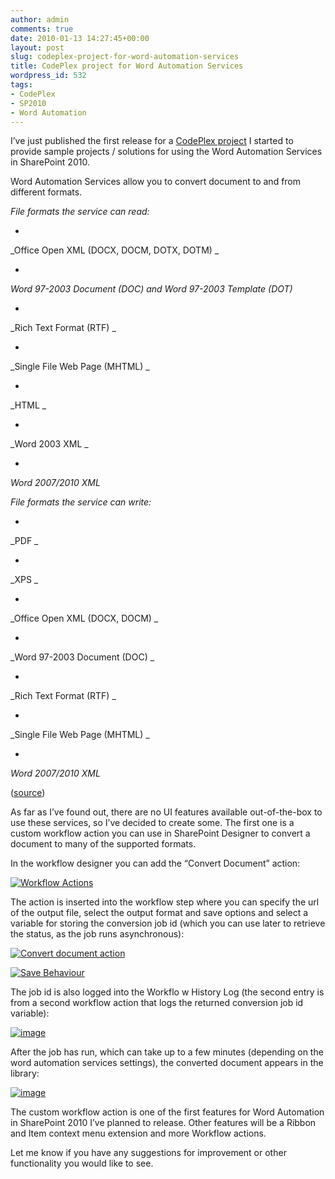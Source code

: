 ```yaml
---
author: admin
comments: true
date: 2010-01-13 14:27:45+00:00
layout: post
slug: codeplex-project-for-word-automation-services
title: CodePlex project for Word Automation Services
wordpress_id: 532
tags:
- CodePlex
- SP2010
- Word Automation
---
```



I’ve just published the first release for a [CodePlex project](http://sp2010wordautomation.codeplex.com)  I started to provide sample projects / solutions for using the Word Automation Services in SharePoint 2010.






Word Automation Services allow you to convert document to and from different formats.






_File formats the service can read:_







  * 
_Office Open XML (DOCX, DOCM, DOTX, DOTM) _



  * 
_Word 97-2003 Document (DOC) and Word 97-2003 Template (DOT)_



  * 
_Rich Text Format (RTF) _



  * 
_Single File Web Page (MHTML) _



  * 
_HTML _



  * 
_Word 2003 XML _



  * 
_Word 2007/2010 XML_






_File formats the service can write:_







  * 
_PDF _



  * 
_XPS _



  * 
_Office Open XML (DOCX, DOCM) _



  * 
_Word 97-2003 Document (DOC) _



  * 
_Rich Text Format (RTF) _



  * 
_Single File Web Page (MHTML) _



  * 
_Word 2007/2010 XML_






([source](http://blogs.msdn.com/microsoft_office_word/archive/2009/12/16/Word-Automation-Services_3A00_-What-It-Does.aspx))






As far as I’ve found out, there are no UI features available out-of-the-box to use these services, so I’ve decided to create some. The first one is a custom workflow action you can use in SharePoint Designer to convert a document to many of the supported
formats.






In the workflow designer you can add the “Convert Document” action:






[![Workflow Actions](http://blog.petergerritsen.nl/wp-content/uploads/snipping1.png)](http://blog.petergerritsen.nl/wp-content/uploads/snipping.png)






The action is inserted into the workflow step where you can specify the url of the output file, select the output format and save options and select a variable for storing the conversion job id (which you can use later to retrieve the status, as the job runs asynchronous):






[![Convert document action](http://blog.petergerritsen.nl/wp-content/uploads/snipping3.png)](http://blog.petergerritsen.nl/wp-content/uploads/snipping2.png)






[![Save Behaviour](http://blog.petergerritsen.nl/wp-content/uploads/snipping5.png)](http://blog.petergerritsen.nl/wp-content/uploads/snipping4.png)






The job id is also logged into the Workflo w History Log (the second entry is from a second workflow action that logs the returned conversion job id variable):






[![image](http://blog.petergerritsen.nl/wp-content/uploads/snipping7.png)](http://blog.petergerritsen.nl/wp-content/uploads/snipping6.png)






After the job has run, which can take up to a few minutes (depending on the word automation services settings), the converted  document appears in the library:












[![image](http://blog.petergerritsen.nl/wp-content/uploads/snipping9.png)](http://blog.petergerritsen.nl/wp-content/uploads/snipping8.png)






The custom workflow action is one of the first features for Word Automation in SharePoint 2010 I’ve planned to release. Other  features will be a Ribbon and Item context menu extension and more Workflow actions.






Let me know if you have any suggestions for improvement or other functionality you would like to see.

